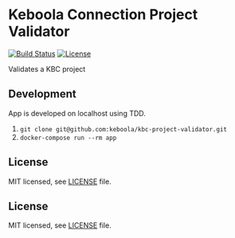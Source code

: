# Keboola Connection Project Validator

[![Build Status](https://travis-ci.org/keboola/kbc-project-validator.svg?branch=master)](https://travis-ci.org/keboola/kbc-project-validator)
[![License](https://img.shields.io/badge/license-MIT-blue.svg)](https://github.com/keboola/kbc-project-validator/blob/master/LICENSE.md)

Validates a KBC project

## Development

App is developed on localhost using TDD.

1. `git clone git@github.com:keboola/kbc-project-validator.git`    
2. `docker-compose run --rm app`

## License

MIT licensed, see [LICENSE](./LICENSE) file.

## License

MIT licensed, see [LICENSE](./LICENSE) file.
